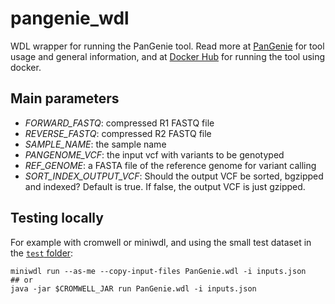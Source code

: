 # pangenie_wdl
WDL wrapper for running the PanGenie tool. Read more at [PanGenie](https://github.com/eblerjana/pangenie) for tool usage and general information, and at [Docker Hub](https://hub.docker.com/repository/docker/overcraft90/eblerjana_pangenie) for running the tool using docker.

## Main parameters

- *FORWARD_FASTQ*: compressed R1 FASTQ file
- *REVERSE_FASTQ*: compressed R2 FASTQ file
- *SAMPLE_NAME*: the sample name
- *PANGENOME_VCF*: the input vcf with variants to be genotyped
- *REF_GENOME*: a FASTA file of the reference genome for variant calling
- *SORT_INDEX_OUTPUT_VCF*: Should the output VCF be sorted, bgzipped and indexed? Default is true. If false, the output VCF is just gzipped.

## Testing locally

For example with cromwell or miniwdl, and using the small test dataset in the [`test` folder](test):

```
miniwdl run --as-me --copy-input-files PanGenie.wdl -i inputs.json
## or 
java -jar $CROMWELL_JAR run PanGenie.wdl -i inputs.json
```
